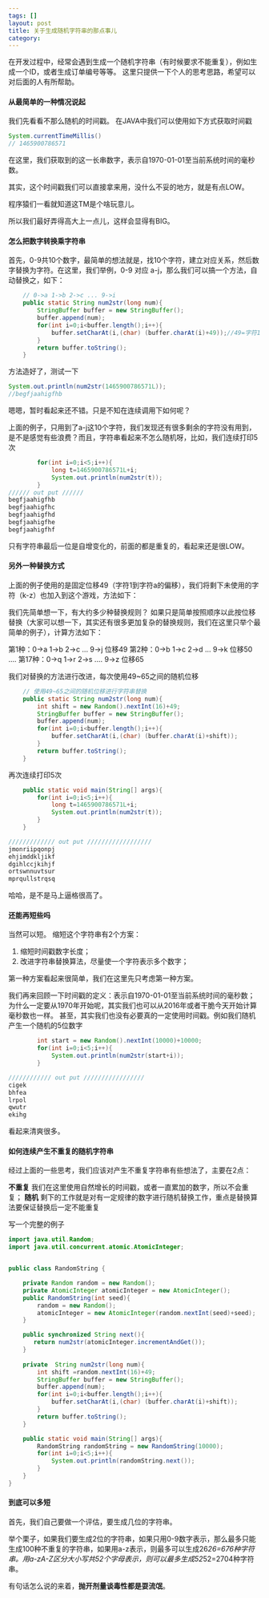 ```yaml
---
tags: []
layout: post
title: 关于生成随机字符串的那点事儿
category: 
---
```

在开发过程中，经常会遇到生成一个随机字符串（有时候要求不能重复），例如生成一个ID，或者生成订单编号等等。
这里只提供一下个人的思考思路，希望可以对后面的人有所帮助。

#### 从最简单的一种情况说起 

我们先看看不那么随机的时间戳。
在JAVA中我们可以使用如下方式获取时间戳

```java
System.currentTimeMillis()
// 1465900786571
```

在这里，我们获取到的这一长串数字，表示自1970-01-01至当前系统时间的毫秒数。

其实，这个时间戳我们可以直接拿来用，没什么不妥的地方，就是有点LOW。

程序猿们一看就知道这TM是个啥玩意儿。

所以我们最好弄得高大上一点儿，这样会显得有BIG。

#### 怎么把数字转换乘字符串

首先，0-9共10个数字，最简单的想法就是，找10个字符，建立对应关系，然后数字替换为字符。在这里，我们举例，0-9 对应 a-j，那么我们可以搞一个方法，自动替换之，如下：

```java
    // 0->a 1->b 2->c ... 9->i
    public static String num2str(long num){
        StringBuffer buffer = new StringBuffer();
        buffer.append(num);
        for(int i=0;i<buffer.length();i++){
            buffer.setCharAt(i,(char) (buffer.charAt(i)+49));//49=字符1到字符a的位移
        }
        return buffer.toString();
    }
```

方法造好了，测试一下

```java
System.out.println(num2str(1465900786571L));
//begfjaahigfhb
```
嗯嗯，暂时看起来还不错。只是不知在连续调用下如何呢？

上面的例子，只用到了a-j这10个字符，我们发现还有很多剩余的字符没有用到，是不是感觉有些浪费？而且，字符串看起来不怎么随机呀，比如，我们连续打印5次
```java
        for(int i=0;i<5;i++){
            long t=1465900786571L+i;
            System.out.println(num2str(t));
        }
////// out put //////
begfjaahigfhb
begfjaahigfhc
begfjaahigfhd
begfjaahigfhe
begfjaahigfhf
```

只有字符串最后一位是自增变化的，前面的都是重复的，看起来还是很LOW。

#### 另外一种替换方式

上面的例子使用的是固定位移49（字符1到字符a的偏移），我们将剩下未使用的字符（k-z）也加入到这个游戏，方法如下：

我们先简单想一下，有大约多少种替换规则？
如果只是简单按照顺序以此按位移替换（大家可以想一下，其实还有很多更加复杂的替换规则，我们在这里只举个最简单的例子），计算方法如下：

第1种：0->a      1->b      2->c     ...      9->j       位移49
第2种：0->b      1->c      2->d     ...      9->k       位移50
....
第17种：0->q      1->r      2->s     ....     9->z       位移65

我们对替换的方法进行改进，每次使用49~65之间的随机位移

```java
    // 使用49~65之间的随机位移进行字符串替换
    public static String num2str(long num){
        int shift = new Random().nextInt(16)+49;
        StringBuffer buffer = new StringBuffer();
        buffer.append(num);
        for(int i=0;i<buffer.length();i++){
            buffer.setCharAt(i,(char) (buffer.charAt(i)+shift));
        }
        return buffer.toString();
    }
```

再次连续打印5次

```java
    public static void main(String[] args){
        for(int i=0;i<5;i++){
            long t=1465900786571L+i;
            System.out.println(num2str(t));
        }
    }

///////////// out put //////////////////
jmonriipqonpj
ehjimddkljikf
dgihlccjkihjf
ortswnnuvtsur
mprqullstrqsq
```

哈哈，是不是马上逼格很高了。


#### 还能再短些吗
当然可以短。
缩短这个字符串有2个方案：
1. 缩短时间戳数字长度；
2. 改进字符串替换算法，尽量使一个字符表示多个数字；

第一种方案看起来很简单，我们在这里先只考虑第一种方案。

我们再来回顾一下时间戳的定义：表示自1970-01-01至当前系统时间的毫秒数；
为什么一定要从1970年开始呢，其实我们也可以从2016年或者干脆今天开始计算毫秒数也一样。
甚至，其实我们也没有必要真的一定使用时间戳。例如我们随机产生一个随机的5位数字

```java
        int start = new Random().nextInt(10000)+10000;
        for(int i=0;i<5;i++){
            System.out.println(num2str(start+i));
        }

//////////// out put /////////////////
cigek
bhfea
lrpol
qwutr
ekihg
```

看起来清爽很多。

#### 如何连续产生不重复的随机字符串
经过上面的一些思考，我们应该对产生不重复字符串有些想法了，主要在2点：

**不重复**
我们在这里使用自然增长的时间戳，或者一直累加的数字，所以不会重复；
**随机**
剩下的工作就是对有一定规律的数字进行随机替换工作，重点是替换算法要保证替换后一定不能重复

写一个完整的例子

```java
import java.util.Random;
import java.util.concurrent.atomic.AtomicInteger;


public class RandomString {

    private Random random = new Random();
    private AtomicInteger atomicInteger = new AtomicInteger();
    public RandomString(int seed){
        random = new Random();
        atomicInteger = new AtomicInteger(random.nextInt(seed)+seed);
    }

    public synchronized String next(){
       return num2str(atomicInteger.incrementAndGet());
    }
	
    private  String num2str(long num){
        int shift =random.nextInt(16)+49;
        StringBuffer buffer = new StringBuffer();
        buffer.append(num);
        for(int i=0;i<buffer.length();i++){
            buffer.setCharAt(i,(char) (buffer.charAt(i)+shift));
        }
        return buffer.toString();
    }

    public static void main(String[] args){
        RandomString randomString = new RandomString(10000);
        for(int i=0;i<5;i++){
            System.out.println(randomString.next());
        }
    }
}
```


#### 到底可以多短

首先，我们自己要做一个评估，要生成几位的字符串。

举个栗子，如果我们要生成2位的字符串，如果只用0-9数字表示，那么最多只能生成100种不重复的字符串，如果用a-z表示，则最多可以生成26*26=676种字符串。用a-zA-Z区分大小写共52个字母表示，则可以最多生成52*52=2704种字符串。

有句话怎么说的来着，**抛开剂量谈毒性都是耍流氓**。

